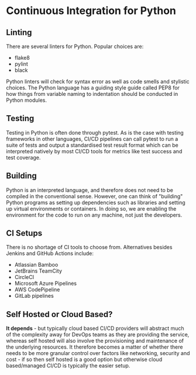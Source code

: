 # Continuous Integration for Python

## Linting
There are several linters for Python. Popular choices are:
- flake8
- pylint
- black

Python linters will check for syntax error as well as code smells and stylistic choices. The Python language has a guiding style guide called PEP8 for how things from variable naming to indentation should be conducted in Python modules.

## Testing
Testing in Python is often done through pytest. As is the case with testing frameworks in other languages, CI/CD pipelines can call pytest to run a suite of tests and output a standardised test result format which can be interpreted natively by most CI/CD tools for metrics like test success and test coverage.

## Building
Python is an interpreted language, and therefore does not need to be compiled in the conventional sense. However, one can think of "building" Python programs as setting up dependencies such as libraries and setting up virtual environments or containers. In doing so, we are enabling the environment for the code to run on any machine, not just the developers.

## CI Setups
There is no shortage of CI tools to choose from. Alternatives besides Jenkins and GitHub Actions include:
- Atlassian Bamboo
- JetBrains TeamCity
- CircleCI
- Microsoft Azure Pipelines
- AWS CodePipeline
- GitLab pipelines

## Self Hosted or Cloud Based?
**It depends** - but typically cloud based CI/CD providers will abstract much of the complexity away for DevOps teams as they are providing the service, whereas self hosted will also involve the provisioning and maintenance of the underlying resources. It therefore becomes a matter of whether there needs to be more granular control over factors like networking, security and cost - if so then self hosted is a good option but otherwise cloud based/managed CI/CD is typically the easier setup.